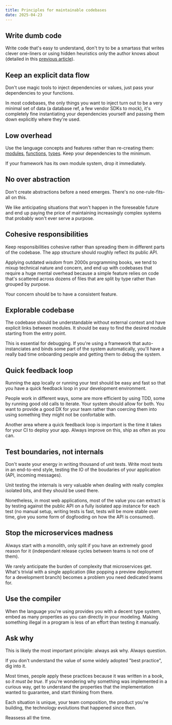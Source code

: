 ```yaml
---
title: Principles for maintainable codebases
date: 2025-04-23
---
```


## Write dumb code

Write code that's easy to understand, don't try to be a smartass that writes clever one-liners or using hidden heuristics only the author knows about (detailed in this [previous article](/blog/2021-01-09-write-dumb-code/)).

## Keep an explicit data flow

Don't use magic tools to inject dependencies or values, just pass your dependencies to your functions.

In most codebases, the only things you want to inject turn out to be a very minimal set of data (a database ref, a few vendor SDKs to mock), it's completely fine instantiating your dependencies yourself and passing them down explicitly where they're used.

## Low overhead

Use the language concepts and features rather than re-creating them: [modules](https://developer.mozilla.org/en-US/docs/Web/JavaScript/Guide/Modules), [functions](https://developer.mozilla.org/en-US/docs/Web/JavaScript/Guide/Functions), [types](https://www.typescriptlang.org). Keep your dependencies to the minimum.

If your framework has its own module system, drop it immediately.

## No over abstraction

Don't create abstractions before a need emerges. There's no one-rule-fits-all on this.

We like anticipating situations that won't happen in the foreseable future and end up paying the price of maintaining increasingly complex systems that probably won't ever serve a purpose.

## Cohesive responsibilities

Keep responsibilities cohesive rather than spreading them in different parts of the codebase. The app structure should roughly reflect its public API.

Applying outdated _wisdom_ from 2000s programming books, we tend to mixup technical nature and concern, and end up with codebases that require a huge mental overhead because a simple feature relies on code that's scattered across dozens of files that are split by type rather than grouped by purpose.

Your concern should be to have a consistent feature.

## Explorable codebase

The codebase should be understandable without external context and have explicit links between modules. It should be easy to find the desired module starting from the entry point.

This is essential for debugging. If you're using a framework that auto-instanciates and binds some part of the system automatically, you'll have a really bad time onboarding people and getting them to debug the system.

## Quick feedback loop

Running the app locally or running your test should be easy and fast so that you have a quick feedback loop in your development environment.

People work in different ways, some are more efficient by using TDD, some by running good old calls to iterate. Your system should allow for both. You want to provide a good DX for your team rather than coercing them into using something they might not be confortable with.

Another area where a quick feedback loop is important is the time it takes for your CI to deploy your app. Always improve on this, ship as often as you can.

## Test boundaries, not internals

Don't waste your energy in writing thousand of unit tests. Write most tests in an end-to-end style, testing the IO of the boudaries of your application (API, incoming messages).

Unit testing the internals is very valuable when dealing with really complex isolated bits, and they should be used there.

Nonetheless, in most web applications, most of the value you can extract is by testing against the public API on a fully isolated app instance for each test (no manual setup, writing tests is fast, tests will be more stable over time, give you some form of dogfooding on how the API is consumed).

## Stop the microservices madness

Always start with a monolith, only split if you have an extremely good reason for it (independant release cycles between teams is not one of them).

We rarely anticipate the burden of complexity that microservices get. What's trivial with a single application (like popping a preview deployment for a development branch) becomes a problem you need dedicated teams for.

## Use the compiler

When the language you're using provides you with a decent type system, embed as many properties as you can directly in your modeling. Making something illegal in a program is less of an effort than testing it manually.

## Ask why

This is likely the most important principle: always ask why. Always question.

If you don't understand the value of some widely adopted "best practice", dig into it.

Most times, people apply these practices because it was written in a book, so _it must be true_. If you're wondering why something was implemented in a curious way, get to understand the properties that the implementation wanted to guarantee, and start thinking from there.

Each situation is unique, your team composition, the product you're building, the technology evolutions that happened since then.

Reassess all the time.
